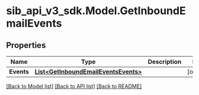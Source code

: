 # sib_api_v3_sdk.Model.GetInboundEmailEvents
## Properties

Name | Type | Description | Notes
------------ | ------------- | ------------- | -------------
**Events** | [**List&lt;GetInboundEmailEventsEvents&gt;**](GetInboundEmailEventsEvents.md) |  | [optional] 

[[Back to Model list]](../README.md#documentation-for-models) [[Back to API list]](../README.md#documentation-for-api-endpoints) [[Back to README]](../README.md)

